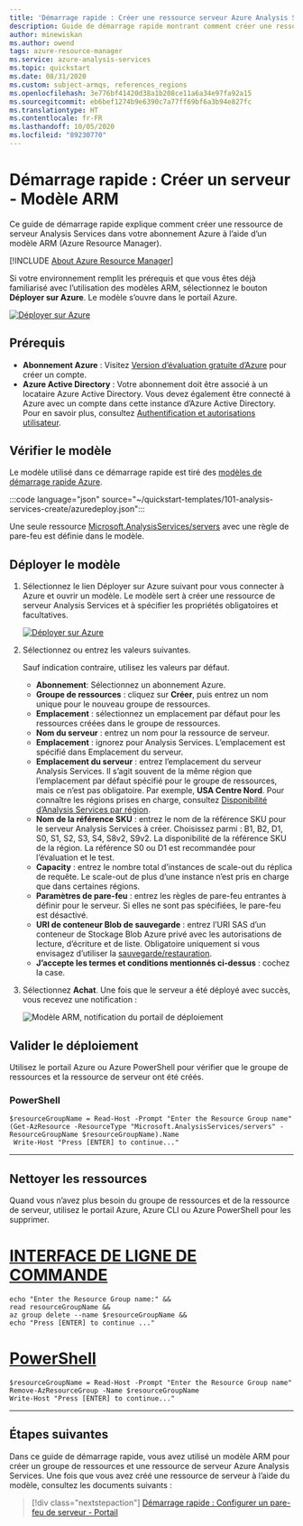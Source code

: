 ```yaml
---
title: 'Démarrage rapide : Créer une ressource serveur Azure Analysis Services avec un modèle Azure Resource Manager'
description: Guide de démarrage rapide montrant comment créer une ressource de serveur Azure Analysis Services à l’aide d’un modèle Azure Resource Manager.
author: minewiskan
ms.author: owend
tags: azure-resource-manager
ms.service: azure-analysis-services
ms.topic: quickstart
ms.date: 08/31/2020
ms.custom: subject-armqs, references_regions
ms.openlocfilehash: 3e776bf41420d38a1b208ce11a6a34e97fa92a15
ms.sourcegitcommit: eb6bef1274b9e6390c7a77ff69bf6a3b94e827fc
ms.translationtype: HT
ms.contentlocale: fr-FR
ms.lasthandoff: 10/05/2020
ms.locfileid: "89230770"
---
```

# <a name="quickstart-create-a-server---arm-template"></a>Démarrage rapide : Créer un serveur - Modèle ARM

Ce guide de démarrage rapide explique comment créer une ressource de serveur Analysis Services dans votre abonnement Azure à l’aide d’un modèle ARM (Azure Resource Manager).

[!INCLUDE [About Azure Resource Manager](../../includes/resource-manager-quickstart-introduction.md)]

Si votre environnement remplit les prérequis et que vous êtes déjà familiarisé avec l’utilisation des modèles ARM, sélectionnez le bouton **Déployer sur Azure**. Le modèle s’ouvre dans le portail Azure.

[![Déployer sur Azure](../media/template-deployments/deploy-to-azure.svg)](https://portal.azure.com/#create/Microsoft.Template/uri/https%3A%2F%2Fraw.githubusercontent.com%2FAzure%2Fazure-quickstart-templates%2Fmaster%2F101-analysis-services-create%2Fazuredeploy.json)

## <a name="prerequisites"></a>Prérequis

* **Abonnement Azure** : Visitez [Version d’évaluation gratuite d’Azure](https://azure.microsoft.com/offers/ms-azr-0044p/) pour créer un compte.
* **Azure Active Directory** : Votre abonnement doit être associé à un locataire Azure Active Directory. Vous devez également être connecté à Azure avec un compte dans cette instance d’Azure Active Directory. Pour en savoir plus, consultez [Authentification et autorisations utilisateur](analysis-services-manage-users.md).

## <a name="review-the-template"></a>Vérifier le modèle

Le modèle utilisé dans ce démarrage rapide est tiré des [modèles de démarrage rapide Azure](https://azure.microsoft.com/resources/templates/101-analysis-services-create/).

:::code language="json" source="~/quickstart-templates/101-analysis-services-create/azuredeploy.json":::

Une seule ressource [Microsoft.AnalysisServices/servers](/azure/templates/microsoft.analysisservices/servers) avec une règle de pare-feu est définie dans le modèle.

## <a name="deploy-the-template"></a>Déployer le modèle

1. Sélectionnez le lien Déployer sur Azure suivant pour vous connecter à Azure et ouvrir un modèle. Le modèle sert à créer une ressource de serveur Analysis Services et à spécifier les propriétés obligatoires et facultatives.

   [![Déployer sur Azure](../media/template-deployments/deploy-to-azure.svg)](https://portal.azure.com/#create/Microsoft.Template/uri/https%3A%2F%2Fraw.githubusercontent.com%2FAzure%2Fazure-quickstart-templates%2Fmaster%2F101-analysis-services-create%2Fazuredeploy.json)

2. Sélectionnez ou entrez les valeurs suivantes.

    Sauf indication contraire, utilisez les valeurs par défaut.

    * **Abonnement**: Sélectionnez un abonnement Azure.
    * **Groupe de ressources** : cliquez sur **Créer**, puis entrez un nom unique pour le nouveau groupe de ressources.
    * **Emplacement** : sélectionnez un emplacement par défaut pour les ressources créées dans le groupe de ressources.
    * **Nom du serveur** : entrez un nom pour la ressource de serveur. 
    * **Emplacement** : ignorez pour Analysis Services. L’emplacement est spécifié dans Emplacement du serveur.
    * **Emplacement du serveur** : entrez l’emplacement du serveur Analysis Services. Il s’agit souvent de la même région que l’emplacement par défaut spécifié pour le groupe de ressources, mais ce n’est pas obligatoire. Par exemple, **USA Centre Nord**. Pour connaître les régions prises en charge, consultez [Disponibilité d’Analysis Services par région](analysis-services-overview.md#availability-by-region).
    * **Nom de la référence SKU** : entrez le nom de la référence SKU pour le serveur Analysis Services à créer. Choisissez parmi : B1, B2, D1, S0, S1, S2, S3, S4, S8v2, S9v2. La disponibilité de la référence SKU de la région. La référence S0 ou D1 est recommandée pour l’évaluation et le test.
    * **Capacity** : entrez le nombre total d’instances de scale-out du réplica de requête. Le scale-out de plus d’une instance n’est pris en charge que dans certaines régions.
    * **Paramètres de pare-feu** : entrez les règles de pare-feu entrantes à définir pour le serveur. Si elles ne sont pas spécifiées, le pare-feu est désactivé.
    * **URI de conteneur Blob de sauvegarde** : entrez l’URI SAS d’un conteneur de Stockage Blob Azure privé avec les autorisations de lecture, d’écriture et de liste. Obligatoire uniquement si vous envisagez d’utiliser la [sauvegarde/restauration](analysis-services-backup.md).
    * **J’accepte les termes et conditions mentionnés ci-dessus** : cochez la case.

3. Sélectionnez **Achat**. Une fois que le serveur a été déployé avec succès, vous recevez une notification :

   ![Modèle ARM, notification du portail de déploiement](./media/analysis-services-create-template/notification.png)

## <a name="validate-the-deployment"></a>Valider le déploiement

Utilisez le portail Azure ou Azure PowerShell pour vérifier que le groupe de ressources et la ressource de serveur ont été créés.

### <a name="powershell"></a>PowerShell

```azurepowershell-interactive
$resourceGroupName = Read-Host -Prompt "Enter the Resource Group name"
(Get-AzResource -ResourceType "Microsoft.AnalysisServices/servers" -ResourceGroupName $resourceGroupName).Name
 Write-Host "Press [ENTER] to continue..."
```

---

## <a name="clean-up-resources"></a>Nettoyer les ressources

Quand vous n’avez plus besoin du groupe de ressources et de la ressource de serveur, utilisez le portail Azure, Azure CLI ou Azure PowerShell pour les supprimer.

# <a name="cli"></a>[INTERFACE DE LIGNE DE COMMANDE](#tab/CLI)

```azurecli-interactive
echo "Enter the Resource Group name:" &&
read resourceGroupName &&
az group delete --name $resourceGroupName &&
echo "Press [ENTER] to continue ..."
```

# <a name="powershell"></a>[PowerShell](#tab/PowerShell)

```azurepowershell-interactive
$resourceGroupName = Read-Host -Prompt "Enter the Resource Group name"
Remove-AzResourceGroup -Name $resourceGroupName
Write-Host "Press [ENTER] to continue..."
```

---

## <a name="next-steps"></a>Étapes suivantes

Dans ce guide de démarrage rapide, vous avez utilisé un modèle ARM pour créer un groupe de ressources et une ressource de serveur Azure Analysis Services. Une fois que vous avez créé une ressource de serveur à l’aide du modèle, consultez les documents suivants :

> [!div class="nextstepaction"]
> [Démarrage rapide : Configurer un pare-feu de serveur - Portail](analysis-services-qs-firewall.md)   

